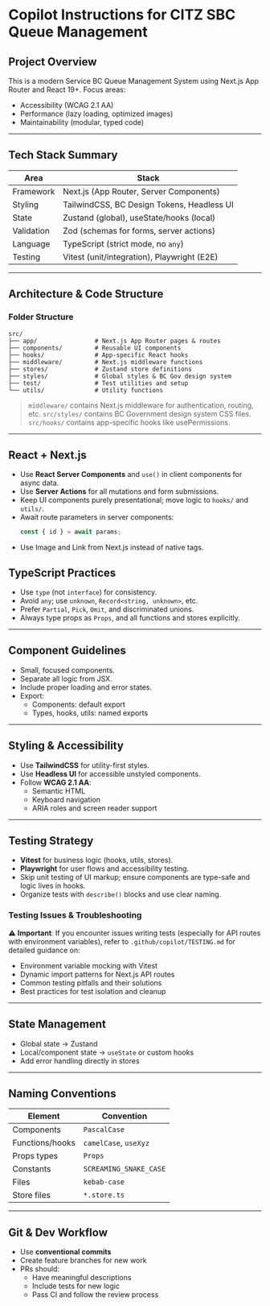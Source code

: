 # Copilot Instructions for CITZ SBC Queue Management

## Project Overview

This is a modern Service BC Queue Management System using Next.js App Router and React 19+. Focus areas:
- Accessibility (WCAG 2.1 AA)
- Performance (lazy loading, optimized images)
- Maintainability (modular, typed code)

---

## Tech Stack Summary

| Area           | Stack                                     |
|----------------|-------------------------------------------|
| Framework      | Next.js (App Router, Server Components)   |
| Styling        | TailwindCSS, BC Design Tokens, Headless UI |
| State          | Zustand (global), useState/hooks (local)  |
| Validation     | Zod (schemas for forms, server actions)   |
| Language       | TypeScript (strict mode, no `any`)        |
| Testing        | Vitest (unit/integration), Playwright (E2E) |

---

## Architecture & Code Structure

### Folder Structure

```
src/
├── app/                # Next.js App Router pages & routes
├── components/         # Reusable UI components
├── hooks/              # App-specific React hooks
├── middleware/         # Next.js middleware functions
├── stores/             # Zustand store definitions
├── styles/             # Global styles & BC Gov design system
├── test/               # Test utilities and setup
└── utils/              # Utility functions
```

> `middleware/` contains Next.js middleware for authentication, routing, etc.
> `src/styles/` contains BC Government design system CSS files.
> `src/hooks/` contains app-specific hooks like usePermissions.

---

## React + Next.js

- Use **React Server Components** and `use()` in client components for async data.
- Use **Server Actions** for all mutations and form submissions.
- Keep UI components purely presentational; move logic to `hooks/` and `utils/`.
- Await route parameters in server components:
  ```ts
  const { id } = await params;
  ```
- Use Image and Link from Next.js instead of native tags.

## TypeScript Practices

- Use `type` (not `interface`) for consistency.
- Avoid `any`; use `unknown`, `Record<string, unknown>`, etc.
- Prefer `Partial`, `Pick`, `Omit`, and discriminated unions.
- Always type props as `Props`, and all functions and stores explicitly.

---

## Component Guidelines

- Small, focused components.
- Separate all logic from JSX.
- Include proper loading and error states.
- Export:
  - Components: default export
  - Types, hooks, utils: named exports

---

## Styling & Accessibility

- Use **TailwindCSS** for utility-first styles.
- Use **Headless UI** for accessible unstyled components.
- Follow **WCAG 2.1 AA**:
  - Semantic HTML
  - Keyboard navigation
  - ARIA roles and screen reader support

---

## Testing Strategy

- **Vitest** for business logic (hooks, utils, stores).
- **Playwright** for user flows and accessibility testing.
- Skip unit testing of UI markup; ensure components are type-safe and logic lives in hooks.
- Organize tests with `describe()` blocks and use clear naming.

### Testing Issues & Troubleshooting

⚠️ **Important**: If you encounter issues writing tests (especially for API routes with environment variables), refer to `.github/copilot/TESTING.md` for detailed guidance on:
- Environment variable mocking with Vitest
- Dynamic import patterns for Next.js API routes
- Common testing pitfalls and their solutions
- Best practices for test isolation and cleanup

---

## State Management

- Global state → Zustand
- Local/component state → `useState` or custom hooks
- Add error handling directly in stores

---

## Naming Conventions

| Element         | Convention            |
|----------------|------------------------|
| Components      | `PascalCase`          |
| Functions/hooks | `camelCase`, `useXyz` |
| Props types     | `Props`               |
| Constants       | `SCREAMING_SNAKE_CASE`|
| Files           | `kebab-case`          |
| Store files     | `*.store.ts`          |

---

## Git & Dev Workflow

- Use **conventional commits**
- Create feature branches for new work
- PRs should:
  - Have meaningful descriptions
  - Include tests for new logic
  - Pass CI and follow the review process
